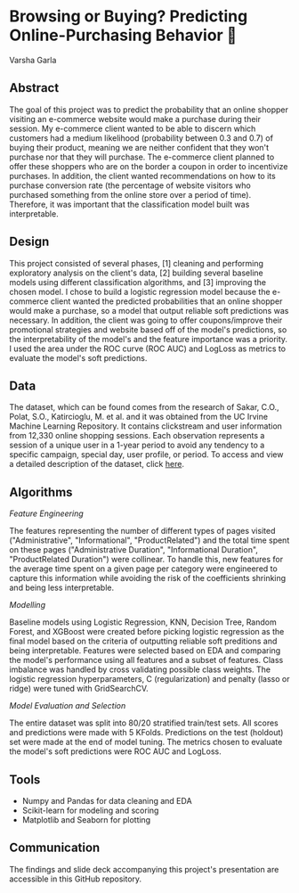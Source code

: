 # Browsing or Buying? Predicting Online-Purchasing Behavior 🛒  
Varsha Garla

## Abstract
The goal of this project was to predict the probability that an online shopper visiting an e-commerce website would make a purchase during their session. My e-commerce client wanted to be able to discern which customers had a medium likelihood (probability between 0.3 and 0.7) of buying their product, meaning we are neither confident that they won't purchase nor that they will purchase. The e-commerce client planned to offer these shoppers who are on the border a coupon in order to incentivize purchases. In addition, the client wanted recommendations on how to its purchase conversion rate (the percentage of website visitors who purchased something from the online store over a period of time). Therefore, it was important that the classification model built was interpretable.

## Design
This project consisted of several phases, [1] cleaning and performing exploratory analysis on the client's data, [2] building several baseline models using different classification algorithms, and [3] improving the chosen model. I chose to build a logistic regression model because the e-commerce client wanted the predicted probabilities that an online shopper would make a purchase, so a model that output reliable soft predictions was necessary. In addition, the client was going to offer coupons/improve their promotional strategies and website based off of the model's predictions, so the interpretability of the model's and the feature importance was a priority. I used the area under the ROC curve (ROC AUC) and LogLoss as metrics to evaluate the model's soft predictions.

## Data
The dataset, which can be found comes from the research of Sakar, C.O., Polat, S.O., Katircioglu, M. et al. and it was obtained from the UC Irvine Machine Learning Repository. It contains clickstream and user information from 12,330 online shopping sessions. Each observation represents a session of a unique user in a 1-year period to avoid any tendency to a specific campaign, special day, user profile, or period. To access and view a detailed description of the dataset, click [here](https://archive.ics.uci.edu/ml/datasets/Online+Shoppers+Purchasing+Intention+Dataset).

## Algorithms
_Feature Engineering_

The features representing the number of different types of pages visited ("Administrative", "Informational", "ProductRelated") and the total time spent on these pages ("Administrative Duration", "Informational Duration", "ProductRelated Duration") were collinear. To handle this, new features for the average time spent on a given page per category were engineered to capture this information while avoiding the risk of the coefficients shrinking and being less interpretable.

_Modelling_

Baseline models using Logistic Regression, KNN, Decision Tree, Random Forest, and XGBoost were created before picking logistic regression as the final model based on the criteria of outputting reliable soft preditions and being interpretable. Features were selected based on EDA and comparing the model's performance using all features and a subset of features. Class imbalance was handled by cross validating possible class weights. The logistic regression hyperparameters, C (regularization) and penalty (lasso or ridge) were tuned with GridSearchCV.

_Model Evaluation and Selection_

The entire dataset was split into 80/20 stratified train/test sets. All scores and predictions were made with 5 KFolds. Predictions on the test (holdout) set were made at the end of model tuning. The metrics chosen to evaluate the model's soft predictions were ROC AUC and LogLoss.

## Tools
- Numpy and Pandas for data cleaning and EDA
- Scikit-learn for modeling and scoring
- Matplotlib and Seaborn for plotting

## Communication
The findings and slide deck accompanying this project's presentation are accessible in this GitHub repository.
